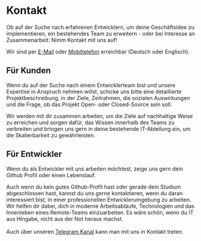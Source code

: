 # Kontakt

Ob auf der Suche nach erfahrenen Entwicklern, um deine Geschäftsidee zu implementieren, ein bestehendes Team zu erweitern - oder bei Interesse an Zusammenarbeit: Nimm Kontakt mit uns auf!

Wir sind per [E-Mail](mailto:info@it4c.dev) oder [Mobiltelefon](tel:+4915784841600) erreichbar (Deutsch oder Englisch).

## Für Kunden

<!-- textlint-disable max-comma -->
Wenn du auf der Suche nach einem Entwicklerteam bist und unsere Expertise in Anspruch nehmen willst, schicke uns bitte eine detaillierte Projektbeschreibung, in der Ziele, Zeitrahmen, die sozialen Auswirkungen und die Frage, ob das Projekt Open- oder Closed-Source sein soll.    
<!-- textlint-enable max-comma -->

Wir werden mit dir zusammen arbeiten, um die Ziele auf nachhaltige Weise zu erreichen und sorgen dafür, das Wissen innerhalb des Teams zu verbreiten und bringen uns gern in deine bestehende IT-Abteilung ein, um die Skalierbarkeit zu gewährleisten.

## Für Entwickler

Wenn du als Entwickler mit uns arbeiten möchtest, zeige uns gern dein Github Profil oder einen Lebenslauf.

Auch wenn du kein gutes Github-Profil hast oder gerade dein Studium abgeschlossen hast, kannst du uns gerne kontaktieren, wenn du daran interessiert bist, in einer professionellen Entwicklerumgebung zu arbeiten. Wir helfen dir dabei, dich in moderne Arbeitsabläufe, Technologien und das Innenleben eines Remote-Teams einzuarbeiten. Es wäre schön, wenn du IT aus Hingabe, nicht aus der Not heraus machst.
<br><br>
Auch über unseren [Telegram Kanal](https://t.me/+A3XAurSG9ws3NjE6) kann man mit uns in Kontakt treten.
